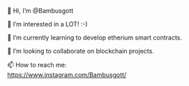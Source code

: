 👋 Hi, I’m @Bambusgott

👀 I’m interested in a LOT! :-)

🌱 I’m currently learning to develop etherium smart contracts. 

💞️ I’m looking to collaborate on blockchain projects. 

📫 How to reach me:  
https://www.instagram.com/Bambusgott/



<!---
Bambusgott/Bambusgott is a ✨ special ✨ repository because its `README.md` (this file) appears on your GitHub profile.
You can click the Preview link to take a look at your changes.
--->
